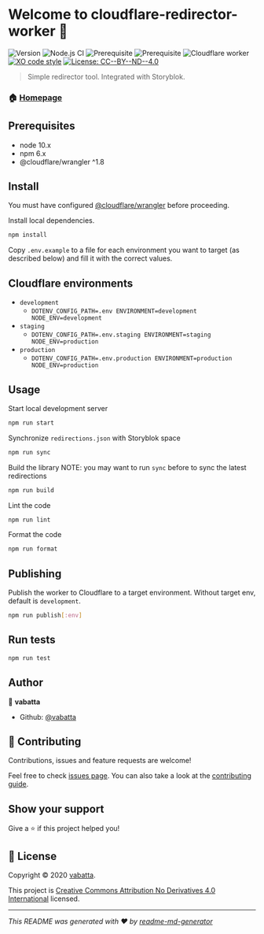 # Welcome to cloudflare-redirector-worker 👋

![Version](https://img.shields.io/badge/version-1.1.0-blue.svg?cacheSeconds=2592000)
![Node.js CI](https://github.com/vabatta/cloudflare-redirector-worker/workflows/Node.js%20CI/badge.svg)
![Prerequisite](https://img.shields.io/badge/node-10.x-blue.svg)
![Prerequisite](https://img.shields.io/badge/npm-6.x-blue.svg)
![Cloudflare worker](https://img.shields.io/badge/cloudflare-worker-F38020?logo=cloudflare)
[![XO code style](https://img.shields.io/badge/code_style-XO-5ed9c7.svg)](https://github.com/xojs/xo)
[![License: CC--BY--ND--4.0](https://img.shields.io/badge/license-CC--BY--ND--4.0-informational)](https://github.com/vabatta/cloudflare-redirector-worker/blob/master/LICENSE)

> Simple redirector tool. Integrated with Storyblok.

### 🏠 [Homepage](https://github.com/vabatta/cloudflare-redirector-worker#readme)

## Prerequisites

- node 10.x
- npm 6.x
- @cloudflare/wrangler ^1.8

## Install

You must have configured [@cloudflare/wrangler](https://github.com/cloudflare/wrangler#-config) before proceeding.

Install local dependencies.

```sh
npm install
```

Copy `.env.example` to a file for each environment you want to target (as described below) and fill it with the correct values.

## Cloudflare environments

- `development`
  - `DOTENV_CONFIG_PATH=.env ENVIRONMENT=development NODE_ENV=development`
- `staging`
  - `DOTENV_CONFIG_PATH=.env.staging ENVIRONMENT=staging NODE_ENV=production`
- `production`
  - `DOTENV_CONFIG_PATH=.env.production ENVIRONMENT=production NODE_ENV=production`

## Usage

Start local development server

```sh
npm run start
```

Synchronize `redirections.json` with Storyblok space

```sh
npm run sync
```

Build the library
NOTE: you may want to run `sync` before to sync the latest redirections

```sh
npm run build
```

Lint the code

```sh
npm run lint
```

Format the code

```sh
npm run format
```

## Publishing

Publish the worker to Cloudflare to a target environment. Without target env, default is `development`.

```sh
npm run publish[:env]
```

## Run tests

```sh
npm run test
```

## Author

👤 **vabatta**

- Github: [@vabatta](https://github.com/vabatta)

## 🤝 Contributing

Contributions, issues and feature requests are welcome!

Feel free to check [issues page](https://github.com/vabatta/cloudflare-redirector-worker/issues). You can also take a look at the [contributing guide](https://github.com/vabatta/cloudflare-redirector-worker/blob/master/CONTRIBUTING.md).

## Show your support

Give a ⭐️ if this project helped you!

## 📝 License

Copyright © 2020 [vabatta](https://github.com/vabatta).

This project is [Creative Commons Attribution No Derivatives 4.0 International](https://github.com/vabatta/cloudflare-redirector-worker/blob/master/LICENSE) licensed.

---

_This README was generated with ❤️ by [readme-md-generator](https://github.com/kefranabg/readme-md-generator)_
